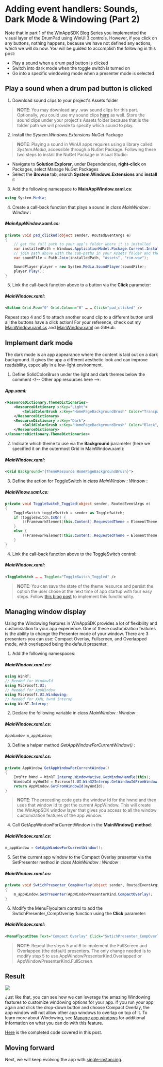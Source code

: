 # Adding event handlers: Sounds, Dark Mode & Windowing (Part 2)
Note that in part 1 of the WinAppSDK Blog Series you implemented the visual layer of the DrumPad using WinUI 3 controls. However, if you click on any buttons, nothing happens, because we have not defined any actions, which we will do now. You will be guided to accomplish the following in this post: 
* Play a sound when a drum pad button is clicked
* Switch into dark mode when the toggle switch is turned on
* Go into a specific windowing mode when a presenter mode is selected



## Play a sound when a drum pad button is clicked

1. Download sound clips to your project's Assets folder

> **NOTE**: You may download any .wav sound clips for this part. Optionally, you could use my sound clips [here](https://github.com/jingwei-a-zhang/WinAppSDK-DrumPad/tree/5c6e560edf74ceb0a40183e20b66741175a046d7/DrumPad/DrumPad/Assets) as well. Store the sound clips under your project's Assets folder because that is the folder path we will provide to specify which sound to play. 

2. Install the *System.Windows.Extensions* NuGet Package

> **NOTE**: Playing a sound in WinUI apps requires using a library called *System.Media*, accessible through a NuGet Package. Following these two steps to install the NuGet Package in Visual Studio:

* Navigate to **Solution Explorer**, under Dependencies, **right-click** on Packages, select Manage NuGet Packages
* Select the **Browse** tab, search **System.Windows.Extensions** and **install** it


3.	Add the following namespace to **MainAppWindow.xaml.cs**:
```csharp
using System.Media;
```

4.	Create a call-back function that plays a sound in *class MainWindow : Window* :

##### MainAppWindow.xaml.cs:
```csharp
private void pad_clicked(object sender, RoutedEventArgs e)
{
    // get the full path to your app’s folder where it is installed
    var installedPath = Windows.ApplicationModel.Package.Current.InstalledLocation.Path;
    // join path above with the sub-paths in your Assets folder and the specific sound file
    var soundFile = Path.Join(installedPath, "Assets", "rim.wav");

    SoundPlayer player = new System.Media.SoundPlayer(soundFile);
    player.Play();
}
```


5.	Link the call-back function above to a button via the **Click** parameter:

##### MainWindow.xaml:
```xml
<Button Grid.Row="0" Grid.Column="0" … … Click="pad_clicked" />
```



Repeat step 4 and 5 to attach another sound clip to a different button until all the buttons have a click action! For your reference, check out my [MainWindow.xaml.cs](https://github.com/jingwei-a-zhang/WinAppSDK-DrumPad/blob/App_Logic/DrumPad/DrumPad/MainWindow.xaml.cs) and [MainWindow.xaml](https://github.com/jingwei-a-zhang/WinAppSDK-DrumPad/blob/App_Logic/DrumPad/DrumPad/MainWindow.xaml) on GitHub.

## Implement dark mode
The dark mode is an app appearance where the content is laid out on a dark background. It gives the app a different aesthetic look and can improve readability, especially in a low-light environment.

1.	Define SolidColorBrush under the light and dark themes below the comment \<!-- Other app resources here -->: 

##### App.xaml:
```xml
<ResourceDictionary.ThemeDictionaries>
    <ResourceDictionary x:Key="Light">
        <SolidColorBrush x:Key="HomePageBackgroundBrush" Color="Transparent"/>
    </ResourceDictionary>
    <ResourceDictionary x:Key="Dark">
        <SolidColorBrush x:Key="HomePageBackgroundBrush" Color="Black"/>
    </ResourceDictionary>
</ResourceDictionary.ThemeDictionaries>
```


2.	Indicate which theme to use via the **Background** parameter (here we specified it on the outermost Grid in MainWindow.xaml): 

##### MainWindow.xaml:
```xml
<Grid Background="{ThemeResource HomePageBackgroundBrush}">
```

3.	Define the action for ToggleSwitch in *class MainWindow : Window* :

##### MainWinow.xaml.cs:
```csharp
private void ToggleSwitch_Toggled(object sender, RoutedEventArgs e)
{
    ToggleSwitch toggleSwitch = sender as ToggleSwitch;
    if (toggleSwitch.IsOn) {
        ((FrameworkElement)this.Content).RequestedTheme = ElementTheme.Dark;
    }
    else {
        ((FrameworkElement)this.Content).RequestedTheme = ElementTheme.Light;
    }
}
```

4.	Link the call-back function above to the ToggleSwitch control:

##### MainWindow.xaml:
```xml
<ToggleSwitch … … Toggled="ToggleSwitch_Toggled" />
```

> **NOTE**: You can save the state of the theme resource and persist the option the user chose at the next time of app startup with four easy steps. Follow [this blog post](https://github.com/jingwei-a-zhang/test-MDfiles/blob/main/DarkModeExtra.md) to implement this functionality. 

## Managing window display
Using the Windowing features in WinAppSDK provides a lot of flexibility and customization to your app experience. One of these customization features is the ability to change the Presenter mode of your window. There are 3 presenters you can use: Compact  Overlay, Fullscreen, and Overlapped mode, with overlapped being the default presenter.   


1.	Add the following namespaces:

##### MainWindow.xaml.cs:
```csharp
using WinRT;
// Needed for WindowId
using Microsoft.UI;
// Needed for AppWindow
using Microsoft.UI.Windowing;
// Needed for XAML hwnd interop
using WinRT.Interop;
```

2.	Declare the following variable in *class MainWindow : Window* :

##### MainWindow.xaml.cs:
```csharp
AppWindow m_appWindow;
```

3.	Define a helper method *GetAppWindowForCurrentWindow()* :

##### MainWindow.xaml.cs:
```csharp
private AppWindow GetAppWindowForCurrentWindow()
{
    IntPtr hWnd = WinRT.Interop.WindowNative.GetWindowHandle(this);
    WindowId myWndId = Microsoft.UI.Win32Interop.GetWindowIdFromWindow(hWnd);
    return AppWindow.GetFromWindowId(myWndId);
}
```

> **NOTE**: The preceding code gets the window Id for the hwnd and then uses that window Id to get the current AppWindow. This will create the WinAppSDK window layer that gives you access to all the window customization features of the app window. 

4.	Call GetAppWindowForCurrentWindow in the **MainWindow() method**:

##### MainWindow.xaml.cs:
```csharp
m_appWindow = GetAppWindowForCurrentWindow();
```

5.	Set the current app window to the Compact Overlay presenter via the SetPresenter method in *class MainWindow : Window* : 

##### MainWindow.xaml.cs:
```csharp
private void SwtichPresenter_CompOverlay(object sender, RoutedEventArgs e)
{
    m_appWindow.SetPresenter(AppWindowPresenterKind.CompactOverlay);
}
```

6.	Modify the MenuFlyouItem control to add the SwtichPresenter_CompOverlay function using the **Click** parameter:

##### MainWindow.xaml:
```xml
<MenuFlyoutItem Text="Compact Overlay" Click="SwtichPresenter_CompOverlay"/>
```

>**NOTE**: Repeat the steps 5 and 6 to implement the FullScreen and Overlapped (the default) presenters. The only change needed is to modify step 5 to use AppWindowPresenterKind.Overlapped or AppWindowPresenterKind.FullScreen.

## Result
<p align="center">

![](Media1%20(1).gif)

</p>

Just like that, you can see how we can leverage the amazing Windowing features to customize windowing options for your app. If you run your app again and click the drop-down button and choose Compact Overlay, the app window will not allow other app windows to overlap on top of it. To learn more about Windowing, see [Manage app windows](https://docs.microsoft.com/en-us/windows/apps/windows-app-sdk/windowing/windowing-overview) for additional information on what you can do with this feature. 

[Here](https://github.com/jingwei-a-zhang/WinAppSDK-DrumPad/tree/App_Logic) is the completed code covered in this post.

## Moving forward
Next, we will keep evolving the app with [single-instancing](https://github.com/jingwei-a-zhang/test-MDfiles/blob/main/SingleInstancing.md).  
